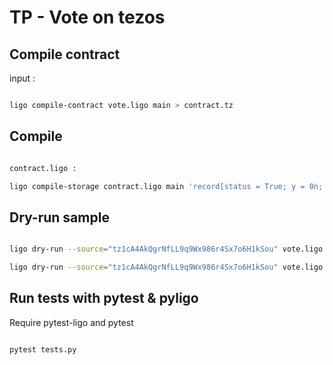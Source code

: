 # TP - Vote on tezos

## Compile contract

input :

```bash

ligo compile-contract vote.ligo main > contract.tz

```

## Compile

```bash

contract.ligo :

ligo compile-storage contract.ligo main 'record[status = True; y = 0n; n = 0n; voters = (Set.empty : set(address)) result = "nope"]'

```

## Dry-run sample

```bash

ligo dry-run --source="tz1cA4AkQgrNfLL9q9Wx986r4Sx7o6H1kSou" vote.ligo main 'Vote(1n)' 'record[status = True; y = 0n; n = 0n; voters = (Set.empty : set(address)); res = "nope"]'

ligo dry-run --source="tz1cA4AkQgrNfLL9q9Wx986r4Sx7o6H1kSou" vote.ligo main 'Break("True")' 'record[status = True; y = 0n; n = 0n; voters = (Set.empty : set(address)); res = "nope"]'

```

## Run tests with pytest & pyligo

Require pytest-ligo and pytest

```bash

pytest tests.py

```
